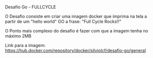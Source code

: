 Desafio Go - FULLCYCLE

O Desafio consiste em criar uma imagem docker que imprima na tela a partir de um "hello world" GO a frase: "Full Cycle Rocks!!"

O Ponto mais complexo do desafio é fazer com que a imagem tenha no máximo 2MB

Link para a imagem: https://hub.docker.com/repository/docker/silviolcf/desafio-go/general
